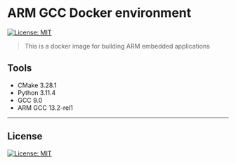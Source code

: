 # ARM GCC Docker environment

[![License: MIT](https://img.shields.io/badge/License-MIT-blue.svg)](https://opensource.org/licenses/MIT)

> This is a docker image for building ARM embedded applications

## Tools

+ CMake 3.28.1
+ Python 3.11.4
+ GCC 9.0
+ ARM GCC 13.2-rel1

---

## License

[![License: MIT](https://img.shields.io/badge/License-MIT-blue.svg)](https://opensource.org/licenses/MIT)
